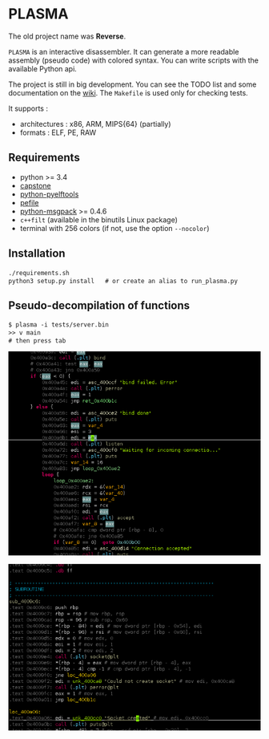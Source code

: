 PLASMA
======

The old project name was **Reverse**.

`PLASMA` is an interactive disassembler. It can generate a more readable
assembly (pseudo code) with colored syntax. You can write scripts with the
available Python api.

The project is still in big development. You can see the TODO list and some
documentation on the [wiki](https://github.com/joelpx/plasma/wiki).
The `Makefile` is used only for checking tests.

It supports :
* architectures : x86, ARM, MIPS{64} (partially)
* formats : ELF, PE, RAW


## Requirements

* python >= 3.4
* [capstone](https://github.com/aquynh/capstone)
* [python-pyelftools](https://github.com/eliben/pyelftools)
* [pefile](https://github.com/mlaferrera/python3-pefile)
* [python-msgpack](https://github.com/msgpack/msgpack-python) >= 0.4.6
* `c++filt` (available in the binutils Linux package)
* terminal with 256 colors (if not, use the option `--nocolor`)


## Installation

    ./requirements.sh
    python3 setup.py install   # or create an alias to run_plasma.py


## Pseudo-decompilation of functions

    $ plasma -i tests/server.bin
    >> v main
    # then press tab

![plasma](/images/screenshot.png?raw=true)

![plasma](/images/visual.png?raw=true)
